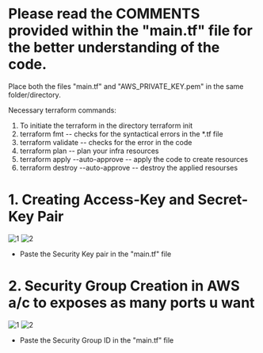 # Please read the COMMENTS provided within the "main.tf" file for the better understanding of the code.

Place both the files "main.tf" and "AWS_PRIVATE_KEY.pem" in the same folder/directory.

Necessary terraform commands:
1. To initiate the terraform in the directory
     terraform init
3. terraform fmt                      -- checks for the syntactical errors in the *.tf file
4. terraform validate                 -- checks for the error in the code
5. terraform plan                     -- plan your infra resources
6. terraform apply --auto-approve     -- apply the code to create resources
7. terraform destroy --auto-approve   -- destroy the applied resourses

# 1. Creating Access-Key and Secret-Key Pair
![1](https://github.com/prabhatraghav/terraform/assets/156128444/8e6cd1b4-333e-4829-b924-4c15d3a46d0d)
![2](https://github.com/prabhatraghav/terraform/assets/156128444/bb03c010-2135-4b2a-9c29-e550a903eed4)
* Paste the Security Key pair in the "main.tf" file
# 
# 2. Security Group Creation in AWS a/c to exposes as many ports u want
![1](https://github.com/prabhatraghav/terraform/assets/156128444/c96b131c-5cec-4ae1-831c-9acc4a727b36)
![2](https://github.com/prabhatraghav/terraform/assets/156128444/5d0a9947-4550-4b7b-b53b-307aa67f8748)
* Paste the Security Group ID in the "main.tf" file
